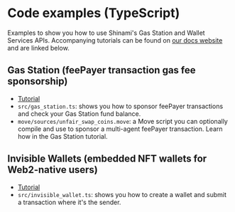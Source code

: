 # Code examples (TypeScript)
Examples to show you how to use Shinami's Gas Station and Wallet Services APIs. Accompanying tutorials can be found on [our docs website](https://docs.shinami.com/docs/guides-overview#integrate-a-product) and are linked below. 

## Gas Station (feePayer transaction gas fee sponsorship)
- [Tutorial](https://docs.shinami.com/docs/aptos-gas-station-tutorial-typescript)
- `src/gas_station.ts`: shows you how to sponsor feePayer transactions and check your Gas Station fund balance.
- `move/sources/unfair_swap_coins.move`: a Move script you can optionally compile and use to sponsor a multi-agent feePayer transaction. Learn how in the Gas Station tutorial.

## Invisible Wallets (embedded NFT wallets for Web2-native users)
- [Tutorial](https://docs.shinami.com/docs/aptos-invisible-wallets-tutorial-typescript)
- `src/invisible_wallet.ts`: shows you how to create a wallet and submit a transaction where it's the sender.